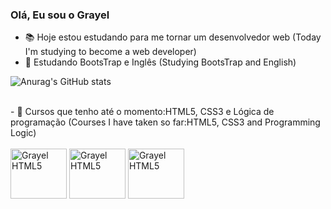 ### Olá, Eu sou o Grayel

- 📚 Hoje estou estudando para me tornar um desenvolvedor web (Today I'm studying to become a web developer)
- 📖 Estudando BootsTrap e Inglês (Studying BootsTrap and English)
  
![Anurag's GitHub stats](https://github-readme-stats.vercel.app/api?username=GrayelOficial&show_icons=true&theme=dracula)

<div style="display: inline_block"><br>
  - 📜 Cursos que tenho até o momento:HTML5, CSS3 e Lógica de programação (Courses I have taken so far:HTML5, CSS3 and Programming Logic)<br><br>
<img align="center" alt="Grayel HTML5" height="80" width="90" src="https://cdn.jsdelivr.net/gh/devicons/devicon@latest/icons/html5/html5-original.svg"/>
<img align="center" alt="Grayel HTML5" height="80" width="90" 
src="https://cdn.jsdelivr.net/gh/devicons/devicon@latest/icons/css3/css3-original.svg"/>
<img align="center" alt="Grayel HTML5" height="80" width="90" src="https://cdn.jsdelivr.net/gh/devicons/devicon@latest/icons/bootstrap/bootstrap-original.svg"/>     
</div>
          
        
          
            
          
